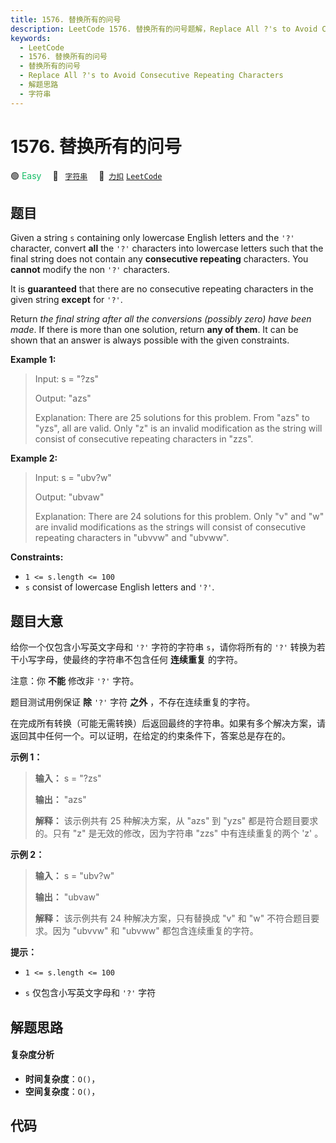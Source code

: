 ```yaml
---
title: 1576. 替换所有的问号
description: LeetCode 1576. 替换所有的问号题解，Replace All ?'s to Avoid Consecutive Repeating Characters，包含解题思路、复杂度分析以及完整的 JavaScript 代码实现。
keywords:
  - LeetCode
  - 1576. 替换所有的问号
  - 替换所有的问号
  - Replace All ?'s to Avoid Consecutive Repeating Characters
  - 解题思路
  - 字符串
---
```


# 1576. 替换所有的问号

🟢 <font color=#15bd66>Easy</font>&emsp; 🔖&ensp; [`字符串`](/tag/string.md)&emsp; 🔗&ensp;[`力扣`](https://leetcode.cn/problems/replace-all-s-to-avoid-consecutive-repeating-characters) [`LeetCode`](https://leetcode.com/problems/replace-all-s-to-avoid-consecutive-repeating-characters)

## 题目

Given a string `s` containing only lowercase English letters and the `'?'`
character, convert **all** the `'?'` characters into lowercase letters such
that the final string does not contain any **consecutive repeating**
characters. You **cannot** modify the non `'?'` characters.

It is **guaranteed** that there are no consecutive repeating characters in the
given string **except** for `'?'`.

Return _the final string after all the conversions (possibly zero) have been
made_. If there is more than one solution, return **any of them**. It can be
shown that an answer is always possible with the given constraints.



**Example 1:**

> Input: s = "?zs"
> 
> Output: "azs"
> 
> Explanation: There are 25 solutions for this problem. From "azs" to "yzs", all are valid. Only "z" is an invalid modification as the string will consist of consecutive repeating characters in "zzs".

**Example 2:**

> Input: s = "ubv?w"
> 
> Output: "ubvaw"
> 
> Explanation: There are 24 solutions for this problem. Only "v" and "w" are invalid modifications as the strings will consist of consecutive repeating characters in "ubvvw" and "ubvww".

**Constraints:**

  * `1 <= s.length <= 100`
  * `s` consist of lowercase English letters and `'?'`.


## 题目大意

给你一个仅包含小写英文字母和 `'?'` 字符的字符串 `s`，请你将所有的 `'?'` 转换为若干小写字母，使最终的字符串不包含任何 **连续重复**
的字符。

注意：你 **不能** 修改非 `'?'` 字符。

题目测试用例保证 **除** `'?'` 字符 **之外** ，不存在连续重复的字符。

在完成所有转换（可能无需转换）后返回最终的字符串。如果有多个解决方案，请返回其中任何一个。可以证明，在给定的约束条件下，答案总是存在的。



**示例 1：**

> 
> 
> 
> 
> 
> **输入：** s = "?zs"
> 
> **输出：** "azs"
> 
> **解释：** 该示例共有 25 种解决方案，从 "azs" 到 "yzs" 都是符合题目要求的。只有 "z" 是无效的修改，因为字符串 "zzs" 中有连续重复的两个 'z' 。

**示例 2：**

> 
> 
> 
> 
> 
> **输入：** s = "ubv?w"
> 
> **输出：** "ubvaw"
> 
> **解释：** 该示例共有 24 种解决方案，只有替换成 "v" 和 "w" 不符合题目要求。因为 "ubvvw" 和 "ubvww" 都包含连续重复的字符。
> 
> 



**提示：**

  * `1 <= s.length <= 100`

  * `s` 仅包含小写英文字母和 `'?'` 字符


## 解题思路

#### 复杂度分析

- **时间复杂度**：`O()`，
- **空间复杂度**：`O()`，

## 代码

```javascript

```